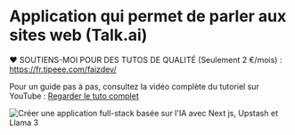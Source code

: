 
# Application qui permet de parler aux sites web (Talk.ai)

❤️ SOUTIENS-MOI POUR DES TUTOS DE QUALITÉ (Seulement 2 €/mois) :  https://fr.tipeee.com/faizdev/

Pour un guide pas à pas, consultez la vidéo complète du tutoriel sur YouTube :
[Regarder le tuto complet](https://youtu.be/9FQD7AMP5n8)

![Créer une application full-stack basée sur l'IA avec Next js, Upstash et Llama 3](https://github.com/user-attachments/assets/b416adc5-3bb4-44c4-9c75-982426747b1a)




